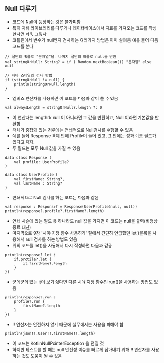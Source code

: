 ## Null 다루기
- 코드에 Null이 등장하는 것은 불가피함
- 특히 자바 라이브러리를 다루거나 데이터베이스에서 자료를 가져오는 코드를 작성한다면 더욱 그렇다
- 코틀린에서 변수가 null인지 검사하는 여러가지 방법은 이미 살펴봄 예를 들어 다음 코드를 본다
```
// 절반의 확률로 "문자열"을, 나머지 절반의 확률로 null을 반환
val stringOrNull: String? = if ( Random.nextBoolean()) "문자열" else null

// 자바 스타일의 검사 방법
if (stirngOrNull != null) {
    println(stringOrNull.length)
}
```
- 엘비스 연산자를 사용하면 이 코드를 다음과 같이 쓸 수 있음
```
val alwaysLength = stringOrNull?.length ?: 0
```
- 이 연산자는 lengthrk null 이 아니라면 그 값을 반환하고, Null 이라면 기본값을 반환함
- 객체가 중첩돼 있는 경우에는 연쇄적으로 Null검사를 수행할 수 있음
- 예를 들어 Response 객체 안에 Profile이 들어 있고, 그 안에는 성과 이름 필드가 있다고 하자.
- 두 필드는 모두 Null 값을 가질 수 있음
```
data class Response (
    val profile: UserProfile?
)

data class UserProfile (
    val firstName: String?,
    val lastName : String?
)
```
- 연쇄적으로 Null 검사를 하는 코드는 다음과 같음
```
val response : Response? = Response(UserProfile(null, null))
println(response?.profile?.firstName?.length)
```
- 연쇄 사슬에 있는 필드 중 하나라도 null 값을 가지면 이 코드는 null을 출력(비정상 종료 대신)
- 마지막으로 9장 '시야 지정 함수 사용하기' 절에서 간단히 언급했던 let()블록을 사용해서 null 검사를 하는 방법도 있음
- 위의 코드를 let()을 사용해서 다시 작성하면 다음과 같음
```
println(response? let {
    if.protile?.let {
        it.firstName?.length
    }
})
```
- 군데군데 있는 it이 보기 싫다면 다른 시야 지정 함수인 run()을 사용하는 방법도 있음
```
println(response?.run {
    profile?.run {
        firstName?.length
    }
})
```
- !! 연산자는 안전하지 않기 때문에 실무에서는 사용을 피해야 함
```
println(json!!.User!!.firstName!!.length)
```
- 이 코드는 KotlinNullPointerException 을 던질 것
- 하지만 테스트를 할 때는 null 안전성 이슈를 빠르게 잡아내기 위해 !! 연산자를 사용하는 것도 도움이 될 수 있음